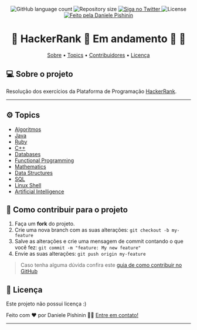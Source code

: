 <p align="center">
  <img alt="GitHub language count" src="https://img.shields.io/github/languages/count/danipishinin/HackerRank#readme?color=%2304D361">

  <img alt="Repository size" src="https://img.shields.io/github/repo-size/danipishinin/HackerRank#readme">

  <a href="https://www.twitter.com/danipishinin/">
    <img alt="Siga no Twitter" src="https://img.shields.io/twitter/url?url=https%3A%2F%2Fgithub.com%2danipishinin%2blog-origamid#readme">
  </a>
    
   <img alt="License" src="https://img.shields.io/badge/license-no license-brightgreen">

  <a href="https://www.instagram.com/danipishinin/">
    <img alt="Feito pela Daniele Pishinin" src="https://img.shields.io/badge/feito%20por-Daniele Pishinin-%237519C1">
  </a>
</p>

<h1 align="center"> 
    🚧  HackerRank 🎯 Em andamento 🚀 🚧
</h1>

<p align="center">
 <a href="#-sobre-o-projeto">Sobre</a> •
 <a href="#-topics">Topics</a> •
 <a href="#-como-contribuir-para-o-projeto">Contribuidores</a> • 
 <a href="#user-content--licença">Licença</a>
</p>


## 💻 Sobre o projeto

Resolução dos exercícios da Plataforma de Programação [HackerRank](https://www.hackerrank.com/).

---

## ⚙️ Topics

- [Algoritmos](https://github.com/danipishinin/HackerRank/blob/main/algorithms/algorithms.md)
- [Java](https://github.com/danipishinin/HackerRank/blob/main/java/java.md)
- [Ruby](https://github.com/danipishinin/HackerRank/blob/main/ruby/ruby.md)
- [C++](https://github.com/danipishinin/HackerRank/blob/main/c%2B%2B/c%2B%2B.md)
- [Databases](https://github.com/danipishinin/HackerRank/blob/main/databases/databases.md)
- [Functional Programming](https://github.com/danipishinin/HackerRank/blob/main/functional_programming/functional_programming.md)
- [Mathematics](https://github.com/danipishinin/HackerRank/blob/main/mathematics/mathematics.md)
- [Data Structures](https://github.com/danipishinin/HackerRank/blob/main/data_structures/data_structures.md)
- [SQL](https://github.com/danipishinin/HackerRank/blob/main/sql/sql.md)
- [Linux Shell](https://github.com/danipishinin/HackerRank/blob/main/linux_shell/linux_shell.md)
- [Artificial Intelligence](https://github.com/danipishinin/HackerRank/blob/main/artificial_intelligence/artificial_intelligence.md)

## 💪 Como contribuir para o projeto

1. Faça um **fork** do projeto.
2. Crie uma nova branch com as suas alterações: `git checkout -b my-feature`
3. Salve as alterações e crie uma mensagem de commit contando o que você fez: `git commit -m "feature: My new feature"`
4. Envie as suas alterações: `git push origin my-feature`
> Caso tenha alguma dúvida confira este [guia de como contribuir no GitHub](https://book.git-scm.com/book/pt-br/v2/GitHub-Contribuindo-em-um-projeto)

## 📝 Licença

Este projeto não possui licença :)

Feito com ❤️ por Daniele Pishinin 👋🏽 [Entre em contato!](https://www.linkedin.com/in/danipishinin/)

---
